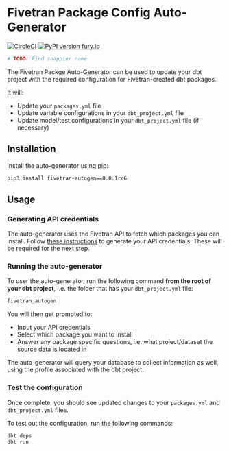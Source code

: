 # Fivetran Package Config Auto-Generator

[![CircleCI](https://circleci.com/gh/fivetran/dbt_autogen/tree/main.svg?style=svg&circle-token=53f989254370700f10cc8f02e2114cd3fd6e1a5e)](https://circleci.com/gh/fivetran/dbt_autogen/tree/main) [![PyPI version fury.io](https://badge.fury.io/py/fivetran-autogen.svg)](https://pypi.org/project/fivetran-autogen/)

```python
# TODO: Find snappier name
```

The Fivetran Packge Auto-Generator can be used to update your dbt project with the required configuration for Fivetran-created dbt packages.

It will:
* Update your `packages.yml` file
* Update variable configurations in your `dbt_project.yml` file
* Update model/test configurations in your `dbt_project.yml` file (if necessary)

## Installation

Install the auto-generator using pip:

```bash
pip3 install fivetran-autogen==0.0.1rc6      
```

## Usage

### Generating API credentials

The auto-generator uses the Fivetran API to fetch which packages you can install. Follow [these instructions](https://fivetran.com/docs/rest-api/getting-started) to generate your API credentials. These will be required for the next step.

### Running the auto-generator

To user the auto-generator, run the following command **from the root of your dbt project**, i.e. the folder that has your `dbt_project.yml` file:

```bash
fivetran_autogen
```

You will then get prompted to:
* Input your API credentials
* Select which package you want to install
* Answer any package specific questions, i.e. what project/dataset the source data is located in

The auto-generator will query your database to collect information as well, using the profile associated with the dbt project.

### Test the configuration

Once complete, you should see updated changes to your `packages.yml` and `dbt_project.yml` files.

To test out the configuration, run the following commands:

```bash
dbt deps
dbt run
```

